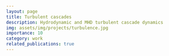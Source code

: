 ```yaml
---
layout: page
title: Turbulent cascades
description: Hydrodynamic and MHD turbulent cascade dynamics
img: assets/img/projects/turbulence.jpg
importance: 10
category: work
related_publications: true
---
```


